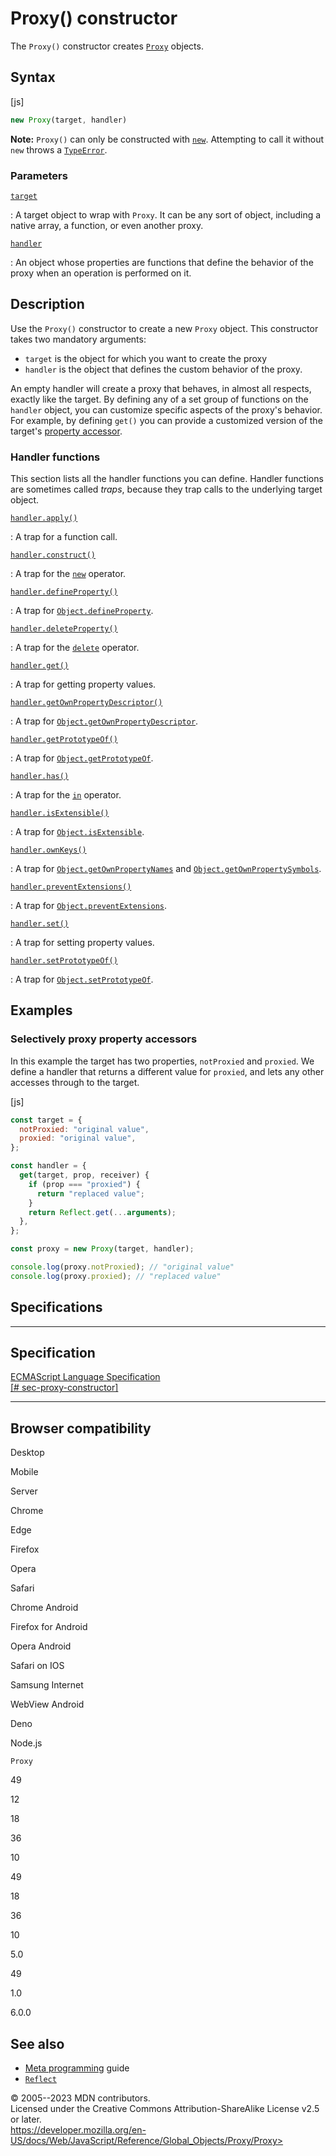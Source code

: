 Proxy() constructor
===================

 
The `Proxy()` constructor creates [`Proxy`](../proxy) objects.


 
Syntax
------

 
 
 
[js]


```js
new Proxy(target, handler)
```


 
**Note:** `Proxy()` can only be constructed with
[`new`](../../operators/new). Attempting to call it without `new` throws
a [`TypeError`](../typeerror).




 
### Parameters

 

[`target`](#target)

:   A target object to wrap with `Proxy`. It can be any sort of object,
    including a native array, a function, or even another proxy.

[`handler`](#handler)

:   An object whose properties are functions that define the behavior of
    the proxy when an operation is performed on it.



 
Description
-----------

 
Use the `Proxy()` constructor to create a new `Proxy` object. This
constructor takes two mandatory arguments:

-   `target` is the object for which you want to create the proxy
-   `handler` is the object that defines the custom behavior of the
    proxy.

An empty handler will create a proxy that behaves, in almost all
respects, exactly like the target. By defining any of a set group of
functions on the `handler` object, you can customize specific aspects of
the proxy\'s behavior. For example, by defining `get()` you can provide
a customized version of the target\'s [property
accessor](../../operators/property_accessors).



 
### Handler functions 

 
This section lists all the handler functions you can define. Handler
functions are sometimes called *traps*, because they trap calls to the
underlying target object.

[`handler.apply()`](proxy/apply)

:   A trap for a function call.

[`handler.construct()`](proxy/construct)

:   A trap for the [`new`](../../operators/new) operator.

[`handler.defineProperty()`](proxy/defineproperty)

:   A trap for [`Object.defineProperty`](../object/defineproperty).

[`handler.deleteProperty()`](proxy/deleteproperty)

:   A trap for the [`delete`](../../operators/delete) operator.

[`handler.get()`](proxy/get)

:   A trap for getting property values.

[`handler.getOwnPropertyDescriptor()`](proxy/getownpropertydescriptor)

:   A trap for
    [`Object.getOwnPropertyDescriptor`](../object/getownpropertydescriptor).

[`handler.getPrototypeOf()`](proxy/getprototypeof)

:   A trap for [`Object.getPrototypeOf`](../object/getprototypeof).

[`handler.has()`](proxy/has)

:   A trap for the [`in`](../../operators/in) operator.

[`handler.isExtensible()`](proxy/isextensible)

:   A trap for [`Object.isExtensible`](../object/isextensible).

[`handler.ownKeys()`](proxy/ownkeys)

:   A trap for
    [`Object.getOwnPropertyNames`](../object/getownpropertynames) and
    [`Object.getOwnPropertySymbols`](../object/getownpropertysymbols).

[`handler.preventExtensions()`](proxy/preventextensions)

:   A trap for
    [`Object.preventExtensions`](../object/preventextensions).

[`handler.set()`](proxy/set)

:   A trap for setting property values.

[`handler.setPrototypeOf()`](proxy/setprototypeof)

:   A trap for [`Object.setPrototypeOf`](../object/setprototypeof).



 
Examples
--------


 
### Selectively proxy property accessors 

 
In this example the target has two properties, `notProxied` and
`proxied`. We define a handler that returns a different value for
`proxied`, and lets any other accesses through to the target.

 
 
[js]


```js
const target = {
  notProxied: "original value",
  proxied: "original value",
};

const handler = {
  get(target, prop, receiver) {
    if (prop === "proxied") {
      return "replaced value";
    }
    return Reflect.get(...arguments);
  },
};

const proxy = new Proxy(target, handler);

console.log(proxy.notProxied); // "original value"
console.log(proxy.proxied); // "replaced value"
```




Specifications
--------------

 
  ----------------------------------------------------------------------------------------------------------
  Specification
  ----------------------------------------------------------------------------------------------------------
  [ECMAScript Language Specification\
  [\#
  sec-proxy-constructor]](https://tc39.es/ecma262/multipage/reflection.html#sec-proxy-constructor)

  ----------------------------------------------------------------------------------------------------------


Browser compatibility 
---------------------

 


Desktop

Mobile

Server

Chrome

Edge

Firefox

Opera

Safari

Chrome Android

Firefox for Android

Opera Android

Safari on IOS

Samsung Internet

WebView Android

Deno

Node.js

`Proxy`

49

12

18

36

10

49

18

36

10

5.0

49

1.0

6.0.0

 
See also 
--------

 
-   [Meta
    programming](https://developer.mozilla.org/en-US/docs/Web/JavaScript/Guide/Meta_programming)
    guide
-   [`Reflect`](../reflect)



 
© 2005--2023 MDN contributors.\
Licensed under the Creative Commons Attribution-ShareAlike License v2.5
or later.\
https://developer.mozilla.org/en-US/docs/Web/JavaScript/Reference/Global_Objects/Proxy/Proxy>

